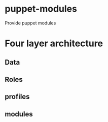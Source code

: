 puppet-modules
==============

Provide puppet modules

# Four layer architecture #

## Data ##

## Roles ##

## profiles ##

## modules ##


